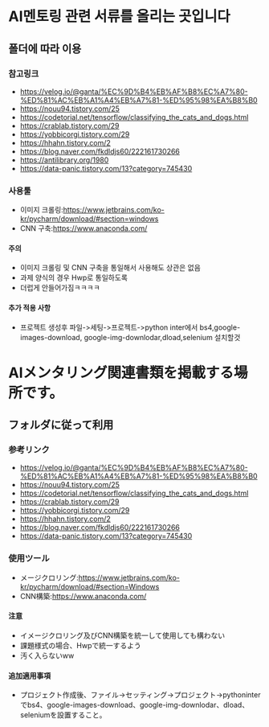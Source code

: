 # AI멘토링 관련 서류를 올리는 곳입니다
## 폴더에 따라 이용
### 참고링크
* https://velog.io/@ganta/%EC%9D%B4%EB%AF%B8%EC%A7%80-%ED%81%AC%EB%A1%A4%EB%A7%81-%ED%95%98%EA%B8%B0
* https://nouu94.tistory.com/25
* https://codetorial.net/tensorflow/classifying_the_cats_and_dogs.html
* https://crablab.tistory.com/29
* https://yobbicorgi.tistory.com/29
* https://hhahn.tistory.com/2
* https://blog.naver.com/fkdldjs60/222161730266
* https://antilibrary.org/1980
* https://data-panic.tistory.com/13?category=745430
### 사용툴
* 이미지 크롤링:https://www.jetbrains.com/ko-kr/pycharm/download/#section=windows
* CNN 구축:https://www.anaconda.com/

#### 주의
* 이미지 크롤링 및 CNN 구축을 통일해서 사용해도 상관은 없음
* 과제 양식의 경우 Hwp로 통일하도록
* 더럽게 안들어가짐ㅋㅋㅋㅋ

#### 추가 적용 사항
* 프로젝트 생성후 파일->세팅->프로젝트->python inter에서 bs4,google-images-download, google-img-downlodar,dload,selenium 설치할것

# AIメンタリング関連書類を掲載する場所です。
## フォルダに従って利用
### 参考リンク
* https://velog.io/@ganta/%EC%9D%B4%EB%AF%B8%EC%A7%80-%ED%81%AC%EB%A1%A4%EB%A7%81-%ED%95%98%EA%B8%B0
* https://nouu94.tistory.com/25
* https://codetorial.net/tensorflow/classifying_the_cats_and_dogs.html
* https://crablab.tistory.com/29
* https://yobbicorgi.tistory.com/29
* https://hhahn.tistory.com/2
* https://blog.naver.com/fkdldjs60/222161730266
* https://data-panic.tistory.com/13?category=745430

### 使用ツール
* メージクロリング:https://www.jetbrains.com/ko-kr/pycharm/download/#section=Windows
* CNN構築:https://www.anaconda.com/

#### 注意
* イメージクロリング及びCNN構築を統一して使用しても構わない
* 課題様式の場合、Hwpで統一するよう
* 汚く入らないww

#### 追加適用事項
* プロジェクト作成後、ファイル->セッティング->プロジェクト->pythoninterでbs4、google-images-download、google-img-downlodar、dload、seleniumを設置すること。
